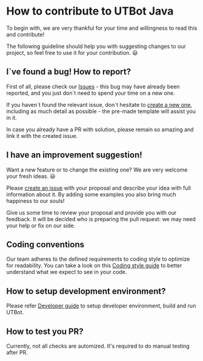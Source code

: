 # How to contribute to UTBot Java

To begin with, we are very thankful for your time and willingness to read this and contribute! 

The following guideline should help you with suggesting changes to our project, so feel free to use it for your contribution. 😃 


## I\`ve found a bug! How to report?

First of all, please check our [Issues](https://github.com/UnitTestBot/UTBotJava/issues) - this bug may have already been reported, and you just don\`t need to spend your time on a new one.

If you haven\`t found the relevant issue,  don\`t hesitate to [create a new one](https://github.com/UnitTestBot/UTBotJava/issues/new?assignees=&labels=&template=bug_report.md&title=), including as much detail as possible - the pre-made template will assist you in it.

In case you already have a PR with solution, please remain so amazing and link it with the created issue.


## I have an improvement suggestion! 
Want a new feature or to change the existing one? We are very welcome your fresh ideas. 😃

Please [create an issue](https://github.com/UnitTestBot/UTBotJava/issues/new?assignees=&labels=&template=feature_request.md&title=) with your proposal and describe your idea with full information about it. By adding some examples you also bring much happiness to our souls!

Give us some time to review your proposal and provide you with our feedback. It will be decided who is preparing the pull request: we may need your help or fix on our side.


## Coding conventions
Our team adheres to the defined requirements to coding style to optimize for readability. You can take a look on this [Coding style guide](https://github.com/saveourtool/diktat/blob/master/info/guide/diktat-coding-convention.md) to better understand what we expect to see in your code. 


## How to setup development environment?

Please refer [Developer guide](DEVNOTE.md) to setup developer environment, build and run UTBot.


## How to test you PR? 

Currently, not all checks are automized. It's required to do manual testing after PR.

